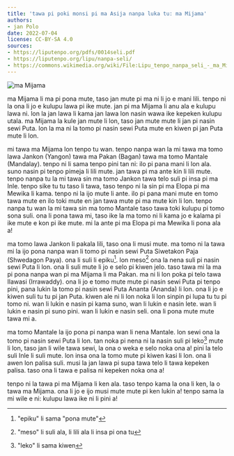 ```yaml
---
title: 'tawa pi poki monsi pi ma Asija nanpa luka tu: ma Mijama'
authors:
- jan Polo
date: 2022-07-04
license: CC-BY-SA 4.0
sources:
- https://liputenpo.org/pdfs/0014seli.pdf
- https://liputenpo.org/lipu/nanpa-seli/
- https://commons.wikimedia.org/wiki/File:Lipu_tenpo_nanpa_seli_-_ma_Mijama.png
---
```


![ma Mijama](https://upload.wikimedia.org/wikipedia/commons/3/3d/Lipu_tenpo_nanpa_seli_-_ma_Mijama.png)

ma Mijama li ma pi pona mute, taso jan mute pi ma ni li jo e mani lili. tenpo ni la ona li jo e kulupu lawa pi ike mute. jan pi ma Mijama li anu ala e kulupu lawa ni. lon la jan lawa li kama jan lawa lon nasin wawa ike kepeken kulupu utala. ma Mijama la kule jan mute li lon, taso jan mute mute li jan pi nasin sewi Puta. lon la ma ni la tomo pi nasin sewi Puta mute en kiwen pi jan Puta mute li lon.

mi tawa ma Mijama lon tenpo tu wan. tenpo nanpa wan la mi tawa ma tomo lawa Jankon (Yangon) tawa ma Pakan (Bagan) tawa ma tomo Mantale (Mandalay). tenpo ni li sama tenpo pini tan ni: ilo pi pana mani li lon ala. suno nasin pi tenpo pimeja li lili mute. jan tawa pi ma ante kin li lili mute. tenpo nanpa tu la mi tawa sin ma tomo Jankon tawa telo suli pi insa pi ma Inle. tenpo sike tu tu taso li tawa, taso tenpo ni la sin pi ma Elopa pi ma Mewika li kama. tenpo ni la ijo mute li ante. ilo pi pana mani mute en tomo tawa mute en ilo toki mute en jan tawa mute pi ma mute kin li lon. tenpo nanpa tu wan la mi tawa sin ma tomo Mantale taso tawa toki kulupu pi tomo sona suli. ona li pona tawa mi, taso ike la ma tomo ni li kama jo e kalama pi ike mute e kon pi ike mute. mi la ante pi ma Elopa pi ma Mewika li pona ala a!

ma tomo lawa Jankon li pakala lili, taso ona li musi mute. ma tomo ni la tawa mi la ijo pona nanpa wan li tomo pi nasin sewi Puta Siwetakon Paja (Shwedagon Paya). ona li suli li epiku[^1]. lon meso[^2] ona la nena suli pi nasin sewi Puta li lon. ona li suli mute li jo e selo pi kiwen jelo. taso tawa mi la ma pi pona nanpa wan pi ma Mijama li ma Pakan. ma ni li lon poka pi telo tawa Ilawasi (Irrawaddy). ona li jo e tomo mute mute pi nasin sewi Puta pi tenpo pini, pana lukin la tomo pi nasin sewi Puta Ananta (Ananda) li lon. ona li jo e kiwen suli tu tu pi jan Puta. kiwen ale ni li lon noka li lon sinpin pi lupa tu tu pi tomo ni. wan li lukin e nasin pi kama suno, wan li lukin e nasin lete. wan li lukin e nasin pi suno pini. wan li lukin e nasin seli. ona li pona mute mute tawa mi a.

[^1]: "epiku" li sama "pona mute"
[^2]: "meso" li suli ala, li lili ala li insa pi ona tu

ma tomo Mantale la ijo pona pi nanpa wan li nena Mantale. lon sewi ona la tomo pi nasin sewi Puta li lon. tan noka pi nena ni la nasin suli pi leko[^3] mute li lon, taso jan li wile tawa sewi, la ona o weka e selo noka ona a! pini la telo suli Inle li suli mute. lon insa ona la tomo mute pi kiwen kasi li lon. ona li awen lon palisa suli. musi la jan lawa pi supa tawa telo li tawa kepeken palisa. taso ona li tawa e palisa ni kepeken noka ona a!

[^3]: "leko" li sama kiwen

tenpo ni la tawa pi ma Mijama li ken ala. taso tenpo kama la ona li ken, la o tawa ma Mijama. ona li jo e ijo musi mute mute pi ken lukin a! tenpo sama la mi wile e ni: kulupu lawa ike ni li pini a!